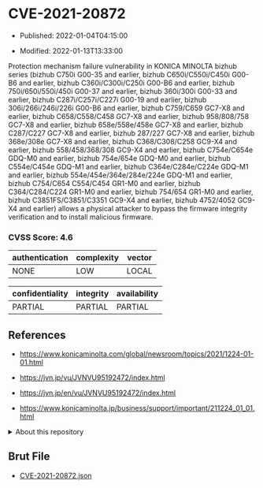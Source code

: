 # CVE-2021-20872

- Published: 2022-01-04T04:15:00

- Modified: 2022-01-13T13:33:00

Protection mechanism failure vulnerability in KONICA MINOLTA bizhub series (bizhub C750i G00-35 and earlier, bizhub C650i/C550i/C450i G00-B6 and earlier, bizhub C360i/C300i/C250i G00-B6 and earlier, bizhub 750i/650i/550i/450i G00-37 and earlier, bizhub 360i/300i G00-33 and earlier, bizhub C287i/C257i/C227i G00-19 and earlier, bizhub 306i/266i/246i/226i G00-B6 and earlier, bizhub C759/C659 GC7-X8 and earlier, bizhub C658/C558/C458 GC7-X8 and earlier, bizhub 958/808/758 GC7-X8 and earlier, bizhub 658e/558e/458e GC7-X8 and earlier, bizhub C287/C227 GC7-X8 and earlier, bizhub 287/227 GC7-X8 and earlier, bizhub 368e/308e GC7-X8 and earlier, bizhub C368/C308/C258 GC9-X4 and earlier, bizhub 558/458/368/308 GC9-X4 and earlier, bizhub C754e/C654e GDQ-M0 and earlier, bizhub 754e/654e GDQ-M0 and earlier, bizhub C554e/C454e GDQ-M1 and earlier, bizhub C364e/C284e/C224e GDQ-M1 and earlier, bizhub 554e/454e/364e/284e/224e GDQ-M1 and earlier, bizhub C754/C654 C554/C454 GR1-M0 and earlier, bizhub C364/C284/C224 GR1-M0 and earlier, bizhub 754/654 GR1-M0 and earlier, bizhub C3851FS/C3851/C3351 GC9-X4 and earlier, bizhub 4752/4052 GC9-X4 and earlier) allows a physical attacker to bypass the firmware integrity verification and to install malicious firmware.

### CVSS Score: **4.6**

| authentication | complexity | vector |
| --- | --- | --- |
| NONE | LOW | LOCAL |

| confidentiality | integrity | availability |
| --- | --- | --- |
| PARTIAL | PARTIAL | PARTIAL |

## References

* https://www.konicaminolta.com/global/newsroom/topics/2021/1224-01-01.html

* https://jvn.jp/vu/JVNVU95192472/index.html

* https://jvn.jp/en/vu/JVNVU95192472/index.html

* https://www.konicaminolta.jp/business/support/important/211224_01_01.html

<details>
<summary>About this repository</summary> 

  This repository is part of the project [Live Hack CVE](https://github.com/Live-Hack-CVE). Main website can be found [www.live-hack.org](https://www.live-hack.org) 
  
  Made by [Sn0wAlice](https://github.com/Sn0wAlice) for the people that care about security and need to have a feed of the latest CVEs. Hope you enjoy it, don't forget to star the repo and follow me on [Twitter](https://twitter.com/Sn0wAlice) and [Github](https://github.com/Sn0wAlice). And that is my [personnal website](https://www.alice-snow.me/)

  - [Home Page](https://github.com/Live-Hack-CVE)
  - [Framework](https://github.com/Live-Hack-CVE/cve-framework)
  - [CVE database](https://github.com/Live-Hack-CVE/full_database)
  - [Changelog](https://github.com/Live-Hack-CVE/Changelog)
</details>

## Brut File

* [CVE-2021-20872.json](https://raw.githubusercontent.com/Live-Hack-CVE/full_database/main/cves/2021/CVE-2021-20872.json)

